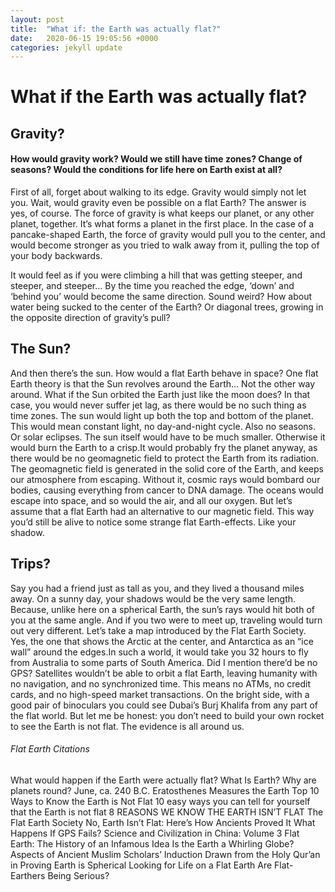 ```yaml
---
layout: post
title:  "What if: the Earth was actually flat?"
date:   2020-06-15 19:05:56 +0000
categories: jekyll update
---
```

<h1>What if the Earth was actually flat?</h1>

<h2>Gravity?</h2>
<h4>How would gravity work? Would we still have time zones? Change of seasons? Would the conditions for life here on Earth exist at all?</h4>
<p>First of all, forget about walking to its edge. Gravity would simply not let you. Wait, would gravity even be possible on a flat Earth? The answer is yes, of course. The force of gravity is what keeps our planet, or any other planet, together. It’s what forms a planet in the first place. In the case of a pancake-shaped Earth, the force of gravity would pull you to the center, and would become stronger as you tried to walk away from it, pulling the top of your body backwards.</p>

<p>It would feel as if you were climbing a hill that was getting steeper, and steeper, and steeper… By the time you reached the edge, ‘down’ and ‘behind you’ would become the same direction. Sound weird? How about water being sucked to the center of the Earth? Or diagonal trees, growing in the opposite direction of gravity’s pull?</p>

<h2>The Sun?</h2>
<p>And then there’s the sun. How would a flat Earth behave in space? One flat Earth theory is that the Sun revolves around the Earth… Not the other way around. What if the Sun orbited the Earth just like the moon does? In that case, you would never suffer jet lag, as there would be no such thing as time zones. The sun would light up both the top and bottom of the planet. This would mean constant light, no day-and-night cycle. Also no seasons. Or solar eclipses. The sun itself would have to be much smaller. Otherwise it would burn the Earth to a crisp.It would probably fry the planet anyway, as there would be no geomagnetic field to protect the Earth from its radiation. The geomagnetic field is generated in the solid core of the Earth, and keeps our atmosphere from escaping. Without it, cosmic rays would bombard our bodies, causing everything from cancer to DNA damage.
The oceans would escape into space, and so would the air, and all our oxygen. But let’s assume that a flat Earth had an alternative to our magnetic field. This way you’d still be alive to notice some strange flat Earth-effects. Like your shadow.</p>

<h2>Trips?</h2>
<p>Say you had a friend just as tall as you, and they lived a thousand miles away. On a sunny day, your shadows would be the very same length. Because, unlike here on a spherical Earth, the sun’s rays would hit both of you at the same angle. And if you two were to meet up, traveling would turn out very different. Let’s take a map introduced by the Flat Earth Society. Yes, the one that shows the Arctic at the center, and Antarctica as an “ice wall” around the edges.In such a world, it would take you 32 hours to fly from Australia to some parts of South America. Did I mention there’d be no GPS? Satellites wouldn’t be able to orbit a flat Earth, leaving humanity with no navigation, and no synchronized time. This means no ATMs, no credit cards, and no high-speed market transactions. On the bright side, with a good pair of binoculars you could see Dubai’s Burj Khalifa from any part of the flat world. But let me be honest: you don’t need to build your own rocket to see the Earth is not flat. The evidence is all around us.</p>

<h6>Flat Earth Citations</h6>
<p>What would happen if the Earth were actually flat?
What Is Earth?
Why are planets round?
June, ca. 240 B.C. Eratosthenes Measures the Earth
Top 10 Ways to Know the Earth is Not Flat
10 easy ways you can tell for yourself that the Earth is not flat
8 REASONS WE KNOW THE EARTH ISN’T FLAT
The Flat Earth Society
No, Earth Isn’t Flat: Here’s How Ancients Proved It
What Happens If GPS Fails?
Science and Civilization in China: Volume 3
Flat Earth: The History of an Infamous Idea
Is the Earth a Whirling Globe?
Aspects of Ancient Muslim Scholars’ Induction Drawn from the Holy Qur’an in Proving Earth is Spherical
Looking for Life on a Flat Earth
Are Flat-Earthers Being Serious?</p>

